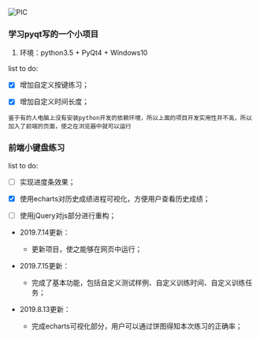 ![PIC](https://github.com/Hanwn/keypad-exercise/blob/master/html_css_html/keypad.png)

### 学习pyqt写的一个小项目

1. 环境：python3.5 + PyQt4 + Windows10

list to do:
- [x] 增加自定义按键练习；
- [x] 增加自定义时间长度；



`鉴于有的人电脑上没有安装python开发的依赖环境，所以上面的项目开发实用性并不高，所以加入了前端的页面，使之在浏览器中就可以运行`

### 前端小键盘练习

list to do:

- [ ] 实现进度条效果；
- [x] 使用echarts对历史成绩进程可视化，方便用户查看历史成绩；
- [ ] 使用jQuery对js部分进行重构；



- 2019.7.14更新：
  - 更新项目，使之能够在网页中运行；
- 2019.7.15更新：
  - 完成了基本功能，包括自定义测试样例、自定义训练时间、自定义训练任务；

- 2019.8.13更新：
  - 完成echarts可视化部分，用户可以通过饼图得知本次练习的正确率；